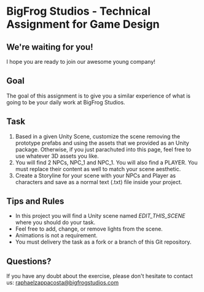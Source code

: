 # BigFrog Studios - Technical Assignment for Game Design

## We're waiting for you!
I hope you are ready to join our awesome young company!

## Goal
The goal of this assignment is to give you a similar experience of what is going to be your daily work at BigFrog Studios.

## Task
1. Based in a given Unity Scene, customize the scene removing the prototype prefabs and using the assets that we provided as an Unity package. Otherwise, if you just parachuted into this page, feel free to use whatever 3D assets you like.
2. You will find 2 NPCs, NPC_1 and NPC_1. You will also find a PLAYER. You must replace their content as well to match your scene aesthetic.
3. Create a Storyline for your scene with your NPCs and Player as characters and save as a normal text (.txt) file inside your project.

## Tips and Rules
- In this project you will find a Unity scene named *EDIT_THIS_SCENE* where you should do your task.
- Feel free to add, change, or remove lights from the scene.
- Animations is not a requirement.
- You must delivery the task as a fork or a branch of this Git repository.

## Questions?
If you have any doubt about the exercise, please don't hesitate to contact us: raphaelzappacosta@bigfrogstudios.com
